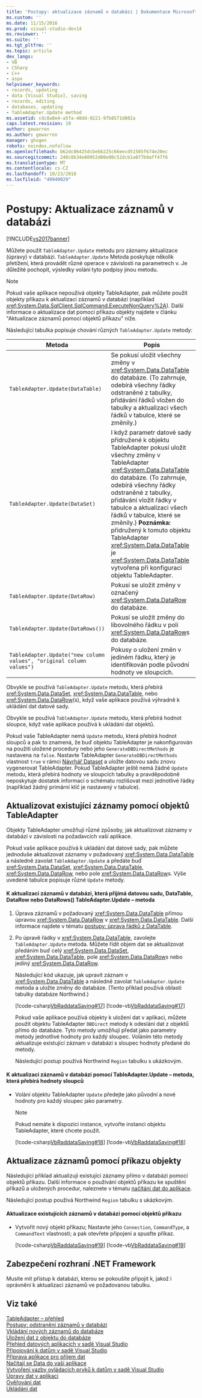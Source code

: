 ```yaml
---
title: 'Postupy: aktualizace záznamů v databázi | Dokumentace Microsoftu'
ms.custom: ''
ms.date: 11/15/2016
ms.prod: visual-studio-dev14
ms.reviewer: ''
ms.suite: ''
ms.tgt_pltfrm: ''
ms.topic: article
dev_langs:
- VB
- CSharp
- C++
- aspx
helpviewer_keywords:
- records, updating
- data [Visual Studio], saving
- records, editing
- databases, updating
- TableAdapter.Update method
ms.assetid: cdc8a8e4-a5fa-40dd-9221-97b8571d802a
caps.latest.revision: 10
author: gewarren
ms.author: gewarren
manager: ghogen
robots: noindex,nofollow
ms.openlocfilehash: b62dc86425dcbebb225c66eecd51505f674e20ec
ms.sourcegitcommit: 240c8b34e80952d00e90c52dcb1a077b9aff47f6
ms.translationtype: MT
ms.contentlocale: cs-CZ
ms.lasthandoff: 10/23/2018
ms.locfileid: "49949029"
---
```

# <a name="how-to-update-records-in-a-database"></a>Postupy: Aktualizace záznamů v databázi
[!INCLUDE[vs2017banner](../includes/vs2017banner.md)]

Můžete použít `TableAdapter.Update` metodu pro záznamy aktualizace (úpravy) v databázi. `TableAdapter.Update` Metoda poskytuje několik přetížení, která provádět různé operace v závislosti na parametrech v. Je důležité pochopit, výsledky volání tyto podpisy jinou metodu.  
  
> [!NOTE]
>  Pokud vaše aplikace nepoužívá objekty TableAdapter, pak můžete použít objekty příkazu k aktualizaci záznamů v databázi (například <xref:System.Data.SqlClient.SqlCommand.ExecuteNonQuery%2A>). Další informace o aktualizace dat pomocí příkazu objekty najdete v článku "Aktualizace záznamů pomocí objektů příkazu" níže.  
  
 Následující tabulka popisuje chování různých `TableAdapter.Update` metody:  
  
|Metoda|Popis|  
|------------|-----------------|  
|`TableAdapter.Update(DataTable)`|Se pokusí uložit všechny změny v <xref:System.Data.DataTable> do databáze. (To zahrnuje, odebírá všechny řádky odstraněné z tabulky, přidávání řádků vložen do tabulky a aktualizaci všech řádků v tabulce, které se změnily.)|  
|`TableAdapter.Update(DataSet)`|I když parametr datové sady přidružené k objektu TableAdapter pokusí uložit všechny změny v TableAdapter <xref:System.Data.DataTable> do databáze. (To zahrnuje, odebírá všechny řádky odstraněné z tabulky, přidávání vložit řádky v tabulce a aktualizaci všech řádků v tabulce, které se změnily.) **Poznámka:** přidružený k tomuto objektu TableAdapter <xref:System.Data.DataTable> je <xref:System.Data.DataTable> vytvořena při konfiguraci objektu TableAdapter.|  
|`TableAdapter.Update(DataRow)`|Pokusí se uložit změny v označený <xref:System.Data.DataRow> do databáze.|  
|`TableAdapter.Update(DataRows())`|Pokusí se uložit změny do libovolného řádku v poli <xref:System.Data.DataRow>s do databáze.|  
|`TableAdapter.Update("new column values", "original column values")`|Pokusy o uložení změn v jediném řádku, který je identifikován podle původní hodnoty ve sloupcích.|  
  
 Obvykle se používá `TableAdapter.Update` metodu, která přebírá <xref:System.Data.DataSet>, <xref:System.Data.DataTable>, nebo <xref:System.Data.DataRow>(s), když vaše aplikace používá výhradně k ukládání dat datové sady.  
  
 Obvykle se používá `TableAdapter.Update` metodu, která přebírá hodnot sloupce, když vaše aplikace používá k ukládání dat objektů.  
  
 Pokud vaše TableAdapter nemá `Update` metodu, která přebírá hodnot sloupců a pak to znamená, že buď objektu TableAdapter je nakonfigurován na použití uložené procedury nebo jeho `GenerateDBDirectMethods` je nastavena na `false`. Nastavte TableAdapter `GenerateDBDirectMethods` vlastnost `true` v rámci [Návrhář Dataset](../data-tools/creating-and-editing-typed-datasets.md) a uložte datovou sadu znovu vygenerovat TableAdapter. Pokud TableAdapter ještě nemá žádné `Update` metodu, která přebírá hodnoty ve sloupcích tabulky a pravděpodobně neposkytuje dostatek informací o schématu rozlišovat mezi jednotlivé řádky (například žádný primární klíč je nastavený v tabulce).  
  
## <a name="update-existing-records-using-tableadapters"></a>Aktualizovat existující záznamy pomocí objektů TableAdapter  
 Objekty TableAdapter umožňují různé způsoby, jak aktualizovat záznamy v databázi v závislosti na požadavcích vaší aplikace.  
  
 Pokud vaše aplikace používá k ukládání dat datové sady, pak můžete jednoduše aktualizovat záznamy v požadovaný <xref:System.Data.DataTable> a následně zavolat `TableAdapter.Update` a předáte buď <xref:System.Data.DataSet>, <xref:System.Data.DataTable>, <xref:System.Data.DataRow>, nebo pole <xref:System.Data.DataRow>s. Výše uvedené tabulce popisuje různé `Update` metody.  
  
#### <a name="to-update-records-in-a-database-with-the-tableadapterupdate-method-that-takes-dataset-datatable-datarow-or-datarows"></a>K aktualizaci záznamů v databázi, která přijímá datovou sadu, DataTable, DataRow nebo DataRows() TableAdapter.Update – metoda  
  
1. Úprava záznamů v požadovaný <xref:System.Data.DataTable> přímou úpravou <xref:System.Data.DataRow> v <xref:System.Data.DataTable>. Další informace najdete v tématu [postupy: úprava řádků z DataTable](http://msdn.microsoft.com/library/d5eea200-9bfa-4956-bf7c-08dd6fb6663c).  
  
2. Po úpravě řádky v <xref:System.Data.DataTable>, zavolejte `TableAdapter.Update` metoda. Můžete řídit objem dat se aktualizovat předáním buď celý <xref:System.Data.DataSet>, <xref:System.Data.DataTable>, pole <xref:System.Data.DataRow>s nebo jediný <xref:System.Data.DataRow>.  
  
    Následující kód ukazuje, jak upravit záznam v <xref:System.Data.DataTable> a následně zavolat `TableAdapter.Update` metoda a uložte změny do databáze. (Tento příklad používá oblasti tabulky databáze Northwind.)  
  
    [!code-csharp[VbRaddataSaving#17](../snippets/csharp/VS_Snippets_VBCSharp/VbRaddataSaving/CS/Form5.cs#17)]
    [!code-vb[VbRaddataSaving#17](../snippets/visualbasic/VS_Snippets_VBCSharp/VbRaddataSaving/VB/Form5.vb#17)]  
  
   Pokud vaše aplikace používá objekty k uložení dat v aplikaci, můžete použít objektu TableAdapter `DBDirect` metody k odeslání dat z objektů přímo do databáze. Tyto metody umožňují předat jako parametry metody jednotlivé hodnoty pro každý sloupec. Voláním této metody aktualizuje existující záznam v databázi s sloupec hodnoty předané do metody.  
  
   Následující postup používá Northwind `Region` tabulku s ukázkovým.  
  
#### <a name="to-update-records-in-a-database-using-the-tableadapterupdate-method-that-takes-column-values"></a>K aktualizaci záznamů v databázi pomocí TableAdapter.Update – metoda, která přebírá hodnoty sloupců  
  
-   Volání objektu TableAdapter `Update` předejte jako původní a nové hodnoty pro každý sloupec jako parametry.  
  
    > [!NOTE]
    >  Pokud nemáte k dispozici instance, vytvořte instanci objektu TableAdapter, které chcete použít.  
  
     [!code-csharp[VbRaddataSaving#18](../snippets/csharp/VS_Snippets_VBCSharp/VbRaddataSaving/CS/Class1.cs#18)]
     [!code-vb[VbRaddataSaving#18](../snippets/visualbasic/VS_Snippets_VBCSharp/VbRaddataSaving/VB/Class1.vb#18)]  
  
## <a name="update-records-using-command-objects"></a>Aktualizace záznamů pomocí příkazu objekty  
 Následující příklad aktualizují existující záznamy přímo v databázi pomocí objektů příkazu. Další informace o používání objektů příkazu ke spuštění příkazů a uložených procedur, naleznete v tématu [načítání dat do aplikace](../data-tools/fetching-data-into-your-application.md).  
  
 Následující postup používá Northwind `Region` tabulku s ukázkovým.  
  
#### <a name="to-update-existing-records-in-a-database-using-command-objects"></a>Aktualizace existujících záznamů v databázi pomocí objektů příkazu  
  
-   Vytvořit nový objekt příkazu; Nastavte jeho `Connection`, `CommandType`, a `CommandText` vlastnosti; a pak otevřete připojení a spusťte příkaz.  
  
     [!code-csharp[VbRaddataSaving#19](../snippets/csharp/VS_Snippets_VBCSharp/VbRaddataSaving/CS/Class1.cs#19)]
     [!code-vb[VbRaddataSaving#19](../snippets/visualbasic/VS_Snippets_VBCSharp/VbRaddataSaving/VB/Class1.vb#19)]  
  
## <a name="net-framework-security"></a>Zabezpečení rozhraní .NET Framework  
 Musíte mít přístup k databázi, kterou se pokoušíte připojit k, jakož i oprávnění k aktualizaci záznamů ve požadovanou tabulku.  
  
## <a name="see-also"></a>Viz také  
 [TableAdapter – přehled](../data-tools/tableadapter-overview.md)   
 [Postupy: odstranění záznamů v databázi](../data-tools/how-to-delete-records-in-a-database.md)   
 [Vkládání nových záznamů do databáze](../data-tools/insert-new-records-into-a-database.md)   
 [Uložení dat z objektu do databáze](../data-tools/save-data-from-an-object-to-a-database.md)   
 [Přehled datových aplikacích v sadě Visual Studio](../data-tools/overview-of-data-applications-in-visual-studio.md)   
 [Připojování k datům v sadě Visual Studio](../data-tools/connecting-to-data-in-visual-studio.md)   
 [Příprava aplikace pro příjem dat](http://msdn.microsoft.com/library/c17bdb7e-c234-4f2f-9582-5e55c27356ad)   
 [Načítají se Data do vaší aplikace](../data-tools/fetching-data-into-your-application.md)   
 [Vytvoření vazby ovládacích prvků k datům v sadě Visual Studio](../data-tools/bind-controls-to-data-in-visual-studio.md)   
 [Úpravy dat v aplikaci](../data-tools/editing-data-in-your-application.md)   
 [Ověřování dat](http://msdn.microsoft.com/library/b3a9ee4e-5d4d-4411-9c56-c811f2b4ee7e)   
 [Ukládání dat](../data-tools/saving-data.md)